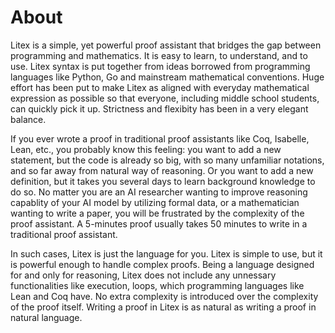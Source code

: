 # About

Litex is a simple, yet powerful proof assistant that bridges the gap between programming and mathematics. It is easy to learn, to understand, and to use. Litex syntax is put together from ideas borrowed from programming languages like Python, Go and mainstream mathematical conventions. Huge effort has been put to make Litex as aligned with everyday mathematical expression as possible so that everyone, including middle school students, can quickly pick it up. Strictness and flexibity has been in a very elegant balance.

If you ever wrote a proof in traditional proof assistants like Coq, Isabelle, Lean, etc., you probably know this feeling: you want to add a new statement, but the code is already so big, with so many unfamiliar notations, and so far away from natural way of reasoning. Or you want to add a new definition, but it takes you several days to learn background knowledge to do so. No matter you are an AI researcher wanting to improve reasoning capablity of your AI model by utilizing formal data, or a mathematician wanting to write a paper, you will be frustrated by the complexity of the proof assistant. A 5-minutes proof usually takes 50 minutes to write in a traditional proof assistant.

In such cases, Litex is just the language for you. Litex is simple to use, but it is powerful enough to handle complex proofs. Being a language designed for and only for reasoning, Litex does not include any unnessary functionalities like execution, loops, which programming languages like Lean and Coq have. No extra complexity is introduced over the complexity of the proof itself. Writing a proof in Litex is as natural as writing a proof in natural language.